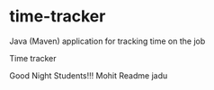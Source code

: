 # time-tracker
Java (Maven) application for tracking time on the job

Time tracker

Good Night Students!!!
Mohit Readme jadu